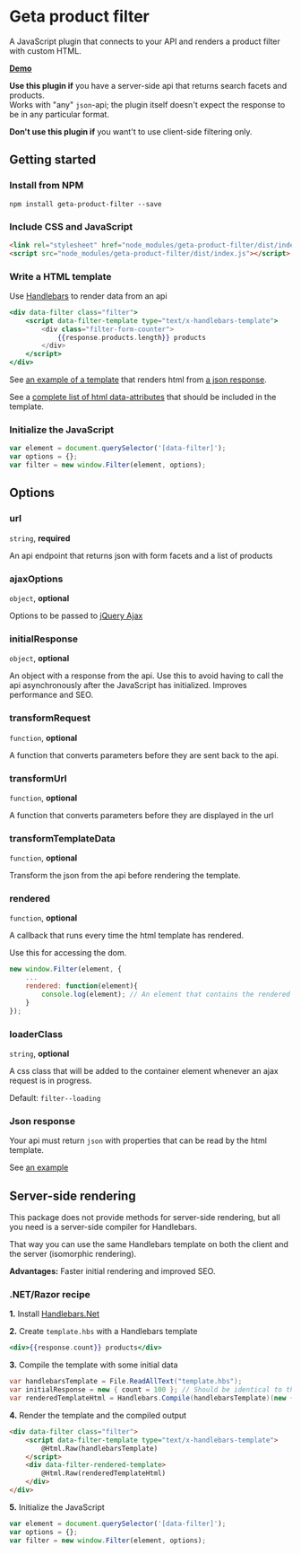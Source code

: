 # Geta product filter

A JavaScript plugin that connects to your API and renders a product filter with custom HTML.

**[Demo](https://geta.github.io/product-filter/)**

**Use this plugin if** you have a server-side api that returns search facets and products.<br />
Works with "any" `json`-api; the plugin itself doesn't expect the response to be in any particular format.

**Don't use this plugin if** you want't to use client-side filtering only.

## Getting started

### Install from NPM

    npm install geta-product-filter --save
    
### Include CSS and JavaScript

```html
<link rel="stylesheet" href="node_modules/geta-product-filter/dist/index.css">
<script src="node_modules/geta-product-filter/dist/index.js"></script>
```

### Write a HTML template

Use [Handlebars](http://handlebarsjs.com/) to render data from an api

```handlebars
<div data-filter class="filter">
    <script data-filter-template type="text/x-handlebars-template">
        <div class="filter-form-counter">
			{{response.products.length}} products
		</div>
    </script>
</div>
```

See [an example of a template](index.html)  that renders html from [a json response](demo/full/index.json).

See a [complete list of html data-attributes](docs/data-attributes.md) that should be included in the template.

### Initialize the JavaScript

```JavaScript
var element = document.querySelector('[data-filter]');
var options = {};
var filter = new window.Filter(element, options);
```

## Options

### url

`string`, **required**

An api endpoint that returns json with form facets and a list of products

### ajaxOptions

`object`, **optional**

Options to be passed to [jQuery Ajax](http://api.jquery.com/jquery.ajax/)

### initialResponse

`object`, **optional**

An object with a response from the api.
Use this to avoid having to call the api asynchronously after the JavaScript has initialized.
Improves performance and SEO.

### transformRequest

`function`, **optional**

A function that converts parameters before they are sent back to the api.

### transformUrl

`function`, **optional**

A function that converts parameters before they are displayed in the url

### transformTemplateData

`function`, **optional**

Transform the json from the api before rendering the template.

### rendered

`function`, **optional**

A callback that runs every time the html template has rendered.

Use this for accessing the dom.
 
```JavaScript
new window.Filter(element, {
    ...
    rendered: function(element){
        console.log(element); // An element that contains the rendered template html
    }
});
```

### loaderClass

`string`, **optional**

A css class that will be added to the container element whenever an ajax request is in progress.

Default: `filter--loading`

### Json response

Your api must return `json` with properties that can be read by the html template.

See [an example](demo/full/index.json)

## Server-side rendering 

This package does not provide methods for server-side rendering, but all you need is a server-side compiler for Handlebars.

That way you can use the same Handlebars template on both the client and the server (isomorphic rendering). 

**Advantages:** Faster initial rendering and improved SEO.

### .NET/Razor recipe

**1.** Install [Handlebars.Net](https://github.com/rexm/Handlebars.Net)

**2.** Create `template.hbs` with a Handlebars template

```handlebars
<div>{{response.count}} products</div>
```

**3.** Compile the template with some initial data

```cs
var handlebarsTemplate = File.ReadAllText("template.hbs");
var initialResponse = new { count = 100 }; // Should be identical to the response provided by your api
var renderedTemplateHtml = Handlebars.Compile(handlebarsTemplate)(new { response = initialResponse });
```

**4.** Render the template and the compiled output

```html
<div data-filter class="filter">
    <script data-filter-template type="text/x-handlebars-template">
        @Html.Raw(handlebarsTemplate)
    </script>
    <div data-filter-rendered-template>
        @Html.Raw(renderedTemplateHtml)
    </div>
</div>
```

**5.** Initialize the JavaScript

```JavaScript
var element = document.querySelector('[data-filter]');
var options = {};
var filter = new window.Filter(element, options);
```
